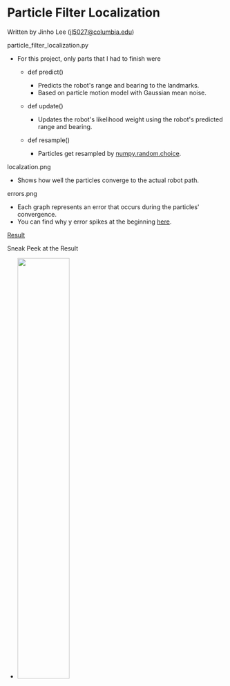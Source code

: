 # Particle Filter Localization

Written by Jinho Lee (jl5027@columbia.edu)

particle_filter_localization.py
- For this project, only parts that I had to finish were
  - def predict()
    - Predicts the robot's range and bearing to the landmarks.
    - Based on particle motion model with Gaussian mean noise.

  - def update()
    - Updates the robot's likelihood weight using the robot's predicted range and bearing.

  - def resample()
    - Particles get resampled by [numpy.random.choice](https://numpy.org/doc/stable/reference/random/generated/numpy.random.choice.html).

localzation.png
- Shows how well the particles converge to the actual robot path.

errors.png
- Each graph represents an error that occurs during the particles' convergence.
- You can find why y error spikes at the beginning [here](https://github.com/JinhoLee93/Robotics/blob/main/README.md).

[Result](https://youtu.be/ENhtw4pTTxI)

Sneak Peek at the Result
- <img src="https://user-images.githubusercontent.com/60580427/117530725-c1fa2800-b019-11eb-8aa2-23fc2c9e17b6.png" width="50%" height="50%">
